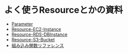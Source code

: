 
よく使うResourceとかの資料
=======================

* [Parameter](https://docs.aws.amazon.com/ja_jp/AWSCloudFormation/latest/UserGuide/parameters-section-structure.html)
* [Resource-EC2-Instance](http://docs.aws.amazon.com/ja_jp/AWSCloudFormation/latest/UserGuide/aws-properties-ec2-instance.html)
* [Resource-RDS-DBInstance](http://docs.aws.amazon.com/ja_jp/AWSCloudFormation/latest/UserGuide/aws-properties-rds-database-instance.html)
* [Resource-S3-Bucket](http://docs.aws.amazon.com/ja_jp/AWSCloudFormation/latest/UserGuide/aws-properties-s3-bucket.html)
* [組み込み関数リファレンス](http://docs.aws.amazon.com/ja_jp/AWSCloudFormation/latest/UserGuide/intrinsic-function-reference.html)

